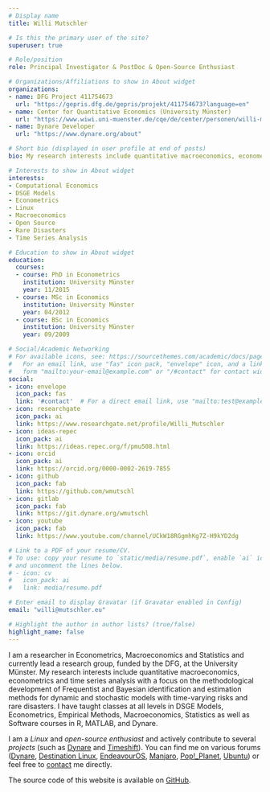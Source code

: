 ```yaml
---
# Display name
title: Willi Mutschler

# Is this the primary user of the site?
superuser: true

# Role/position
role: Principal Investigator & PostDoc & Open-Source Enthusiast

# Organizations/Affiliations to show in About widget
organizations:
- name: DFG Project 411754673
  url: "https://gepris.dfg.de/gepris/projekt/411754673?language=en"
- name: Center for Quantitative Economics (University Münster)
  url: "https://www.wiwi.uni-muenster.de/cqe/de/center/personen/willi-mutschler-1"
- name: Dynare Developer
  url: "https://www.dynare.org/about"

# Short bio (displayed in user profile at end of posts)
bio: My research interests include quantitative macroeconomics, econometrics and time series analysis.

# Interests to show in About widget
interests:
- Computational Economics
- DSGE Models
- Econometrics
- Linux
- Macroeconomics
- Open Source
- Rare Disasters
- Time Series Analysis

# Education to show in About widget
education:
  courses:
  - course: PhD in Econometrics
    institution: University Münster
    year: 11/2015
  - course: MSc in Economics
    institution: University Münster
    year: 04/2012
  - course: BSc in Economics
    institution: University Münster
    year: 09/2009

# Social/Academic Networking
# For available icons, see: https://sourcethemes.com/academic/docs/page-builder/#icons
#   For an email link, use "fas" icon pack, "envelope" icon, and a link in the
#   form "mailto:your-email@example.com" or "/#contact" for contact widget.
social:
- icon: envelope
  icon_pack: fas
  link: '#contact'  # For a direct email link, use "mailto:test@example.org".
- icon: researchgate
  icon_pack: ai
  link: https://www.researchgate.net/profile/Willi_Mutschler
- icon: ideas-repec
  icon_pack: ai
  link: https://ideas.repec.org/f/pmu508.html
- icon: orcid
  icon_pack: ai
  link: https://orcid.org/0000-0002-2619-7855
- icon: github
  icon_pack: fab
  link: https://github.com/wmutschl
- icon: gitlab
  icon_pack: fab
  link: https://git.dynare.org/wmutschl
- icon: youtube
  icon_pack: fab
  link: https://www.youtube.com/channel/UCkW18RGgmhKg7Z-H9kYD2dg

# Link to a PDF of your resume/CV.
# To use: copy your resume to `static/media/resume.pdf`, enable `ai` icons in `params.toml`, 
# and uncomment the lines below.
# - icon: cv
#   icon_pack: ai
#   link: media/resume.pdf

# Enter email to display Gravatar (if Gravatar enabled in Config)
email: "willi@mutschler.eu"

# Highlight the author in author lists? (true/false)
highlight_name: false
---
```


I am a researcher in Econometrics, Macroeconomics and Statistics and currently lead a research group, funded by the DFG, at the University Münster. My research interests include quantitative macroeconomics, econometrics and time series analysis with a focus on the methodological development of Frequentist and Bayesian identification and estimation methods for dynamic and stochastic models with time-varying risks and rare disasters. I have taught classes at all levels in DSGE Models, Econometrics, Empirical Methods, Macroeconomics, Statistics as well as Software courses in R, MATLAB, and Dynare.

I am a *Linux* and *open-source enthusiast* and actively contribute to several *projects* (such as [Dynare](https://dynare.org) and [Timeshift](https://github.com/wmutschl/timeshift-autosnap-apt)). You can find me on various forums ([Dynare](https://forum.dynare.org/u/wmutschl), [Destination Linux](https://discourse.destinationlinux.network/u/wmutschl/), [EndeavourOS](https://forum.endeavouros.com/u/wmutschl), [Manjaro](https://forum.manjaro.org/u/wmutschl), [Pop!_Planet](https://pop-planet.info/forums/members/wmutschl.104), [Ubuntu](https://discourse.ubuntu.com/u/wmutschl)) or feel free to [contact](#contact) me directly.

The source code of this website is available on [GitHub](https://github.com/wmutschl/website-academic).